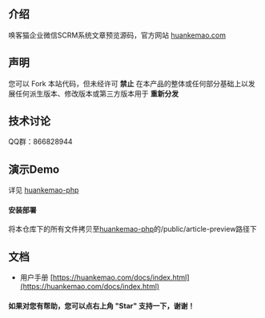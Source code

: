 ## 介绍
唤客猫企业微信SCRM系统文章预览源码，官方网站 [huankemao.com](https://huankemao.com/)

## 声明

您可以 Fork 本站代码，但未经许可 **禁止** 在本产品的整体或任何部分基础上以发展任何派生版本、修改版本或第三方版本用于 **重新分发** 

## 技术讨论

QQ群：866828944

## 演示Demo
详见 [huankemao-php](https://github.com/huankemao/huankemao-php)

#### 安装部署
将本仓库下的所有文件拷贝至[huankemao-php](https://github.com/huankemao/huankemao-php)的/public/article-preview路径下

## 文档
- 用户手册 [https://huankemao.com/docs/index.html](https://huankemao.com/docs/index.html)

#### 如果对您有帮助，您可以点右上角 "Star" 支持一下，谢谢！
